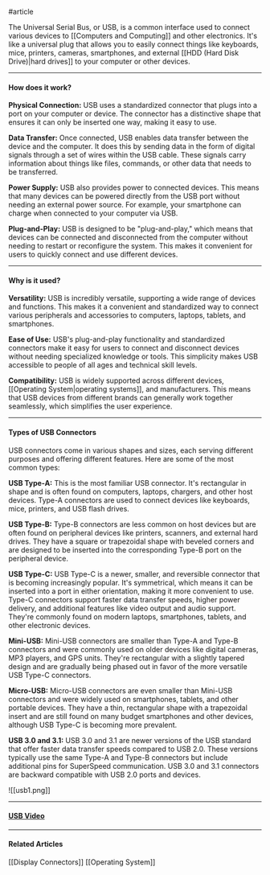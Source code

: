 #article 

The Universal Serial Bus, or USB, is a common interface used to connect various devices to [[Computers and Computing]] and other electronics. It's like a universal plug that allows you to easily connect things like keyboards, mice, printers, cameras, smartphones, and external [[HDD (Hard Disk Drive)|hard drives]] to your computer or other devices.

---
#### How does it work?

**Physical Connection:** USB uses a standardized connector that plugs into a port on your computer or device. The connector has a distinctive shape that ensures it can only be inserted one way, making it easy to use.

**Data Transfer:** Once connected, USB enables data transfer between the device and the computer. It does this by sending data in the form of digital signals through a set of wires within the USB cable. These signals carry information about things like files, commands, or other data that needs to be transferred.

**Power Supply:** USB also provides power to connected devices. This means that many devices can be powered directly from the USB port without needing an external power source. For example, your smartphone can charge when connected to your computer via USB.

**Plug-and-Play:** USB is designed to be "plug-and-play," which means that devices can be connected and disconnected from the computer without needing to restart or reconfigure the system. This makes it convenient for users to quickly connect and use different devices.

---
#### Why is it used?

**Versatility:** USB is incredibly versatile, supporting a wide range of devices and functions. This makes it a convenient and standardized way to connect various peripherals and accessories to computers, laptops, tablets, and smartphones.

**Ease of Use:** USB's plug-and-play functionality and standardized connectors make it easy for users to connect and disconnect devices without needing specialized knowledge or tools. This simplicity makes USB accessible to people of all ages and technical skill levels.

**Compatibility:** USB is widely supported across different devices, [[Operating System|operating systems]], and manufacturers. This means that USB devices from different brands can generally work together seamlessly, which simplifies the user experience.

---
#### Types of USB Connectors

USB connectors come in various shapes and sizes, each serving different purposes and offering different features. Here are some of the most common types:

**USB Type-A:**
	This is the most familiar USB connector. It's rectangular in shape and is often found on computers, laptops, chargers, and other host devices. Type-A connectors are used to connect devices like keyboards, mice, printers, and USB flash drives.

**USB Type-B:**
	Type-B connectors are less common on host devices but are often found on peripheral devices like printers, scanners, and external hard drives. They have a square or trapezoidal shape with beveled corners and are designed to be inserted into the corresponding Type-B port on the peripheral device.

**USB Type-C:**
	USB Type-C is a newer, smaller, and reversible connector that is becoming increasingly popular. It's symmetrical, which means it can be inserted into a port in either orientation, making it more convenient to use. Type-C connectors support faster data transfer speeds, higher power delivery, and additional features like video output and audio support. They're commonly found on modern laptops, smartphones, tablets, and other electronic devices.

**Mini-USB:**
	Mini-USB connectors are smaller than Type-A and Type-B connectors and were commonly used on older devices like digital cameras, MP3 players, and GPS units. They're rectangular with a slightly tapered design and are gradually being phased out in favor of the more versatile USB Type-C connectors.

**Micro-USB:**
	Micro-USB connectors are even smaller than Mini-USB connectors and were widely used on smartphones, tablets, and other portable devices. They have a thin, rectangular shape with a trapezoidal insert and are still found on many budget smartphones and other devices, although USB Type-C is becoming more prevalent.

**USB 3.0 and 3.1:**
	USB 3.0 and 3.1 are newer versions of the USB standard that offer faster data transfer speeds compared to USB 2.0. These versions typically use the same Type-A and Type-B connectors but include additional pins for SuperSpeed communication. USB 3.0 and 3.1 connectors are backward compatible with USB 2.0 ports and devices.

![[usb1.png]]

---
#### [USB Video](https://www.youtube.com/watch?v=wdgULBpRoXk)

---
#### Related Articles

[[Display Connectors]]
[[Operating System]]
